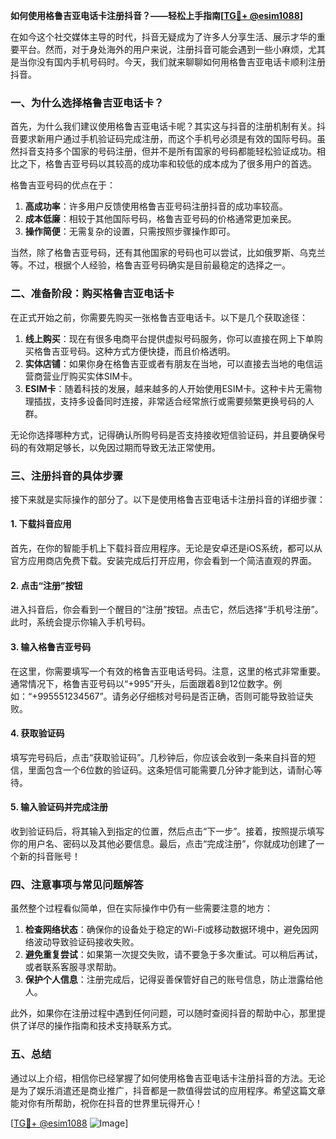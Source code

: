 **如何使用格鲁吉亚电话卡注册抖音？——轻松上手指南[[TG💪+ @esim1088](https://t.me/s/esim1088)]**

在如今这个社交媒体主导的时代，抖音无疑成为了许多人分享生活、展示才华的重要平台。然而，对于身处海外的用户来说，注册抖音可能会遇到一些小麻烦，尤其是当你没有国内手机号码时。今天，我们就来聊聊如何用格鲁吉亚电话卡顺利注册抖音。

### 一、为什么选择格鲁吉亚电话卡？

首先，为什么我们建议使用格鲁吉亚电话卡呢？其实这与抖音的注册机制有关。抖音要求新用户通过手机验证码完成注册，而这个手机号必须是有效的国际号码。虽然抖音支持多个国家的号码注册，但并不是所有国家的号码都能轻松验证成功。相比之下，格鲁吉亚号码以其较高的成功率和较低的成本成为了很多用户的首选。

格鲁吉亚号码的优点在于：

1. **高成功率**：许多用户反馈使用格鲁吉亚号码注册抖音的成功率较高。
2. **成本低廉**：相较于其他国际号码，格鲁吉亚号码的价格通常更加亲民。
3. **操作简便**：无需复杂的设置，只需按照步骤操作即可。

当然，除了格鲁吉亚号码，还有其他国家的号码也可以尝试，比如俄罗斯、乌克兰等。不过，根据个人经验，格鲁吉亚号码确实是目前最稳定的选择之一。

### 二、准备阶段：购买格鲁吉亚电话卡

在正式开始之前，你需要先购买一张格鲁吉亚电话卡。以下是几个获取途径：

1. **线上购买**：现在有很多电商平台提供虚拟号码服务，你可以直接在网上下单购买格鲁吉亚号码。这种方式方便快捷，而且价格透明。
2. **实体店铺**：如果你身在格鲁吉亚或者有朋友在当地，可以直接去当地的电信运营商营业厅购买实体SIM卡。
3. **ESIM卡**：随着科技的发展，越来越多的人开始使用ESIM卡。这种卡片无需物理插拔，支持多设备同时连接，非常适合经常旅行或需要频繁更换号码的人群。

无论你选择哪种方式，记得确认所购号码是否支持接收短信验证码，并且要确保号码的有效期足够长，以免因过期而导致无法正常使用。

### 三、注册抖音的具体步骤

接下来就是实际操作的部分了。以下是使用格鲁吉亚电话卡注册抖音的详细步骤：

#### 1. 下载抖音应用

首先，在你的智能手机上下载抖音应用程序。无论是安卓还是iOS系统，都可以从官方应用商店免费下载。安装完成后打开应用，你会看到一个简洁直观的界面。

#### 2. 点击“注册”按钮

进入抖音后，你会看到一个醒目的“注册”按钮。点击它，然后选择“手机号注册”。此时，系统会提示你输入手机号码。

#### 3. 输入格鲁吉亚号码

在这里，你需要填写一个有效的格鲁吉亚电话号码。注意，这里的格式非常重要。通常情况下，格鲁吉亚号码以“+995”开头，后面跟着8到12位数字。例如：“+995551234567”。请务必仔细核对号码是否正确，否则可能导致验证失败。

#### 4. 获取验证码

填写完号码后，点击“获取验证码”。几秒钟后，你应该会收到一条来自抖音的短信，里面包含一个6位数的验证码。这条短信可能需要几分钟才能到达，请耐心等待。

#### 5. 输入验证码并完成注册

收到验证码后，将其输入到指定的位置，然后点击“下一步”。接着，按照提示填写你的用户名、密码以及其他必要信息。最后，点击“完成注册”，你就成功创建了一个新的抖音账号！

### 四、注意事项与常见问题解答

虽然整个过程看似简单，但在实际操作中仍有一些需要注意的地方：

1. **检查网络状态**：确保你的设备处于稳定的Wi-Fi或移动数据环境中，避免因网络波动导致验证码接收失败。
2. **避免重复尝试**：如果第一次提交失败，请不要急于多次重试。可以稍后再试，或者联系客服寻求帮助。
3. **保护个人信息**：注册完成后，记得妥善保管好自己的账号信息，防止泄露给他人。

此外，如果你在注册过程中遇到任何问题，可以随时查阅抖音的帮助中心，那里提供了详尽的操作指南和技术支持联系方式。

### 五、总结

通过以上介绍，相信你已经掌握了如何使用格鲁吉亚电话卡注册抖音的方法。无论是为了娱乐消遣还是商业推广，抖音都是一款值得尝试的应用程序。希望这篇文章能对你有所帮助，祝你在抖音的世界里玩得开心！

[[TG💪+ @esim1088](https://t.me/s/esim1088) ![Image](https://i.postimg.cc/4NQfJmqS/Snipaste-2025-05-13-00-14-12.png)]